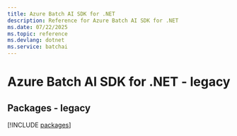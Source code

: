 ```yaml
---
title: Azure Batch AI SDK for .NET
description: Reference for Azure Batch AI SDK for .NET
ms.date: 07/22/2025
ms.topic: reference
ms.devlang: dotnet
ms.service: batchai
---
```

# Azure Batch AI SDK for .NET - legacy
## Packages - legacy
[!INCLUDE [packages](batch-ai-index.md)]